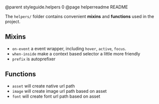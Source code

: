 @parent styleguide.helpers 0
@page helperreadme README

The `helpers/` folder contains convenient **mixins** and **functions** used in the project.

## Mixins
* `on-event` a event wrapper, including `hover`, `active`, `focus`.
* `when-inside` make a context based selector a little more friendly
* `prefix` is autoprefixer

## Functions
* `asset` will create native url path
* `image` will create image url path based on asset
* `font` will create font url path based on asset
